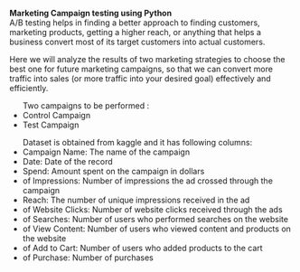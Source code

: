 <b>Marketing Campaign testing using Python</b><br/>
A/B testing helps in finding a better approach to finding customers, marketing products, getting a higher reach, or anything that helps a business convert most of its target customers into actual customers.

Here we will analyze the results of two marketing strategies to choose the best one for future marketing campaigns, so that we can convert more traffic into sales (or more traffic into your desired goal) effectively and efficiently.
<ul>
Two campaigns to be performed :
<li>
Control Campaign
</li>
<li>
Test Campaign
</li>
</ul>

<ul>
  Dataset is obtained from kaggle and it has following columns:
<li>
Campaign Name: The name of the campaign
</li>
<li>  
Date: Date of the record
</li>
<li>  
  Spend: Amount spent on the campaign in dollars
</li>
<li>
  of Impressions: Number of impressions the ad crossed through the campaign
</li>
<li>
  Reach: The number of unique impressions received in the ad
</li>
<li>
  of Website Clicks: Number of website clicks received through the ads
</li>
<li>
  of Searches: Number of users who performed searches on the website 
</li>
<li>  
  of View Content: Number of users who viewed content and products on the website
</li>
<li>  
  of Add to Cart: Number of users who added products to the cart
</li>
<li>  
  of Purchase: Number of purchases
</li>
</ul>
